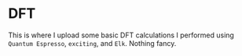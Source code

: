 # DFT
This is where I upload some basic DFT calculations I performed using `Quantum Espresso`, `exciting`, and `Elk`. Nothing fancy.
